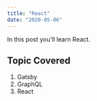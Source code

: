 ```yaml
---
title: "React"
date: "2020-05-06"
---
```


In this post you'll learn React.

## Topic Covered

1. Gatsby
2. GraphQL
3. React